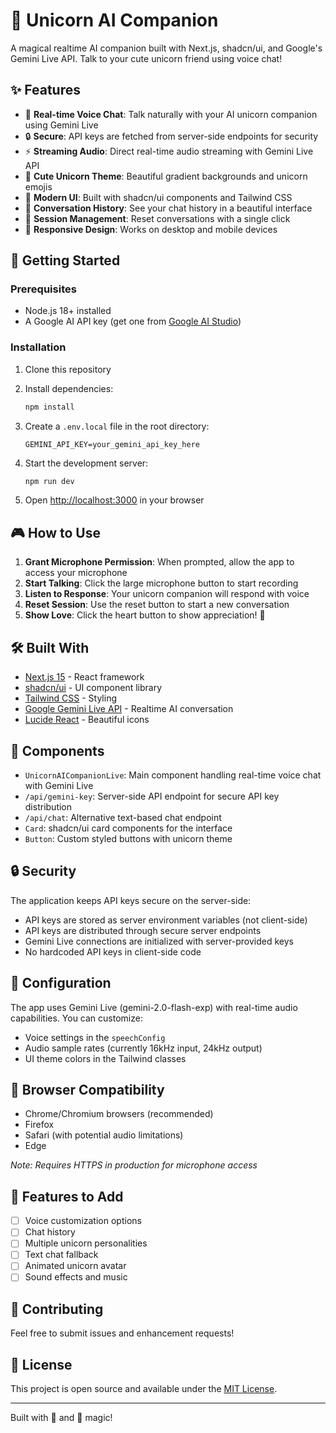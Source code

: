 # 🦄 Unicorn AI Companion

A magical realtime AI companion built with Next.js, shadcn/ui, and Google's Gemini Live API. Talk to your cute unicorn friend using voice chat!

## ✨ Features

- 🎤 **Real-time Voice Chat**: Talk naturally with your AI unicorn companion using Gemini Live
- 🔒 **Secure**: API keys are fetched from server-side endpoints for security
- ⚡ **Streaming Audio**: Direct real-time audio streaming with Gemini Live API
- 🦄 **Cute Unicorn Theme**: Beautiful gradient backgrounds and unicorn emojis
- 🎨 **Modern UI**: Built with shadcn/ui components and Tailwind CSS
- 💬 **Conversation History**: See your chat history in a beautiful interface
- 🔄 **Session Management**: Reset conversations with a single click
- 📱 **Responsive Design**: Works on desktop and mobile devices

## 🚀 Getting Started

### Prerequisites

- Node.js 18+ installed
- A Google AI API key (get one from [Google AI Studio](https://aistudio.google.com))

### Installation

1. Clone this repository
2. Install dependencies:

   ```bash
   npm install
   ```

3. Create a `.env.local` file in the root directory:

   ```env
   GEMINI_API_KEY=your_gemini_api_key_here
   ```

4. Start the development server:

   ```bash
   npm run dev
   ```

5. Open [http://localhost:3000](http://localhost:3000) in your browser

## 🎮 How to Use

1. **Grant Microphone Permission**: When prompted, allow the app to access your microphone
2. **Start Talking**: Click the large microphone button to start recording
3. **Listen to Response**: Your unicorn companion will respond with voice
4. **Reset Session**: Use the reset button to start a new conversation
5. **Show Love**: Click the heart button to show appreciation! 💖

## 🛠️ Built With

- [Next.js 15](https://nextjs.org/) - React framework
- [shadcn/ui](https://ui.shadcn.com/) - UI component library
- [Tailwind CSS](https://tailwindcss.com/) - Styling
- [Google Gemini Live API](https://ai.google.dev/) - Realtime AI conversation
- [Lucide React](https://lucide.dev/) - Beautiful icons

## 🎨 Components

- `UnicornAICompanionLive`: Main component handling real-time voice chat with Gemini Live
- `/api/gemini-key`: Server-side API endpoint for secure API key distribution
- `/api/chat`: Alternative text-based chat endpoint
- `Card`: shadcn/ui card components for the interface
- `Button`: Custom styled buttons with unicorn theme

## 🔒 Security

The application keeps API keys secure on the server-side:

- API keys are stored as server environment variables (not client-side)
- API keys are distributed through secure server endpoints
- Gemini Live connections are initialized with server-provided keys
- No hardcoded API keys in client-side code

## 🔧 Configuration

The app uses Gemini Live (gemini-2.0-flash-exp) with real-time audio capabilities. You can customize:

- Voice settings in the `speechConfig`
- Audio sample rates (currently 16kHz input, 24kHz output)
- UI theme colors in the Tailwind classes

## 📱 Browser Compatibility

- Chrome/Chromium browsers (recommended)
- Firefox
- Safari (with potential audio limitations)
- Edge

_Note: Requires HTTPS in production for microphone access_

## 🌟 Features to Add

- [ ] Voice customization options
- [ ] Chat history
- [ ] Multiple unicorn personalities
- [ ] Text chat fallback
- [ ] Animated unicorn avatar
- [ ] Sound effects and music

## 🤝 Contributing

Feel free to submit issues and enhancement requests!

## 📄 License

This project is open source and available under the [MIT License](LICENSE).

---

Built with 💖 and 🦄 magic!
